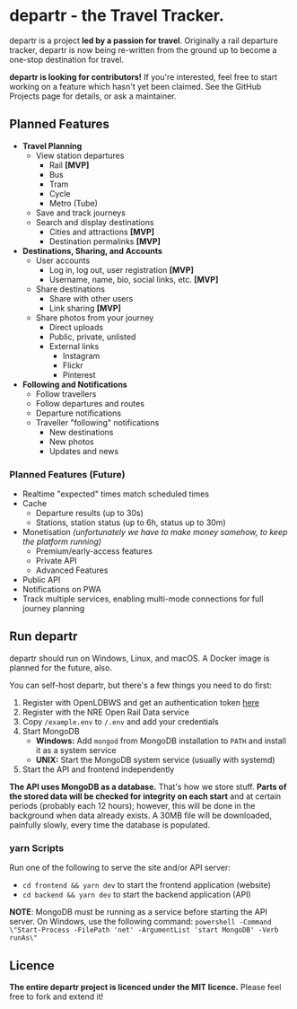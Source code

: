 # departr - the Travel Tracker.

departr is a project **led by a passion for travel**. Originally a rail departure tracker, departr is now being re-written from the ground up to become a one-stop destination for travel.

**departr is looking for contributors!** If you're interested, feel free to start working on a feature which hasn't yet been claimed. See the GitHub Projects page for details, or ask a maintainer.

## Planned Features

-   **Travel Planning**
    -   View station departures
        -   Rail **[MVP]**
        -   Bus
        -   Tram
        -   Cycle
        -   Metro (Tube)
    -   Save and track journeys
    -   Search and display destinations
        -   Cities and attractions **[MVP]**
        -   Destination permalinks **[MVP]**
-   **Destinations, Sharing, and Accounts**
    -   User accounts
        -   Log in, log out, user registration **[MVP]**
        -   Username, name, bio, social links, etc. **[MVP]**
    -   Share destinations
        -   Share with other users
        -   Link sharing **[MVP]**
    -   Share photos from your journey
        -   Direct uploads
        -   Public, private, unlisted
        -   External links
            -   Instagram
            -   Flickr
            -   Pinterest
-   **Following and Notifications**
    -   Follow travellers
    -   Follow departures and routes
    -   Departure notifications
    -   Traveller "following" notifications
        -   New destinations
        -   New photos
        -   Updates and news

### Planned Features (Future)

-   Realtime "expected" times match scheduled times
-   Cache
    -   Departure results (up to 30s)
    -   Stations, station status (up to 6h, status up to 30m)
-   Monetisation _(unfortunately we have to make money somehow, to keep the platform running)_
    -   Premium/early-access features
    -   Private API
    -   Advanced Features
-   Public API
-   Notifications on PWA
-   Track multiple services, enabling multi-mode connections for full journey planning

## Run departr

departr should run on Windows, Linux, and macOS. A Docker image is planned for the future, also.

You can self-host departr, but there's a few things you need to do first:

1. Register with OpenLDBWS and get an authentication token [here](http://realtime.nationalrail.co.uk/OpenLDBWSRegistration/)
2. Register with the NRE Open Rail Data service
3. Copy `/example.env` to `/.env` and add your credentials
4. Start MongoDB
    - **Windows:** Add `mongod` from MongoDB installation to `PATH` and install it as a system service
    - **UNIX:** Start the MongoDB system service (usually with systemd)
5. Start the API and frontend independently

**The API uses MongoDB as a database.** That's how we store stuff. **Parts of the stored data will be checked for integrity on each start** and at certain periods (probably each 12 hours); however, this will be done in the background when data already exists. A 30MB file will be downloaded, painfully slowly, every time the database is populated.

### yarn Scripts

Run one of the following to serve the site and/or API server:

-   `cd frontend && yarn dev` to start the frontend application (website)
-   `cd backend && yarn dev` to start the backend application (API)

**NOTE**: MongoDB must be running as a service before starting the API server. On Windows, use the following command: `powershell -Command \"Start-Process -FilePath 'net' -ArgumentList 'start MongoDB' -Verb runAs\"`

## Licence

**The entire departr project is licenced under the MIT licence.** Please feel free to fork and extend it!
